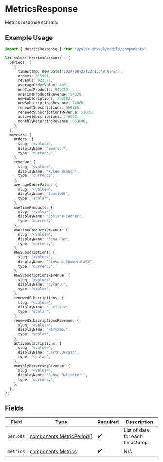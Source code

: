 # MetricsResponse

Metrics response schema.

## Example Usage

```typescript
import { MetricsResponse } from "@polar-sh/sdk/models/components";

let value: MetricsResponse = {
  periods: [
    {
      timestamp: new Date("2024-08-23T22:10:48.974Z"),
      orders: 315591,
      revenue: 822577,
      averageOrderValue: 4891,
      oneTimeProducts: 949209,
      oneTimeProductsRevenue: 54329,
      newSubscriptions: 262883,
      newSubscriptionsRevenue: 24886,
      renewedSubscriptions: 959355,
      renewedSubscriptionsRevenue: 51685,
      activeSubscriptions: 349003,
      monthlyRecurringRevenue: 663840,
    },
  ],
  metrics: {
    orders: {
      slug: "<value>",
      displayName: "Emory37",
      type: "currency",
    },
    revenue: {
      slug: "<value>",
      displayName: "Kylee_Wunsch",
      type: "currency",
    },
    averageOrderValue: {
      slug: "<value>",
      displayName: "Jammie68",
      type: "scalar",
    },
    oneTimeProducts: {
      slug: "<value>",
      displayName: "Josiane.Ledner",
      type: "currency",
    },
    oneTimeProductsRevenue: {
      slug: "<value>",
      displayName: "Zena.Fay",
      type: "currency",
    },
    newSubscriptions: {
      slug: "<value>",
      displayName: "Giovani_Cummerata69",
      type: "currency",
    },
    newSubscriptionsRevenue: {
      slug: "<value>",
      displayName: "Dylan37",
      type: "scalar",
    },
    renewedSubscriptions: {
      slug: "<value>",
      displayName: "Lucile18",
      type: "scalar",
    },
    renewedSubscriptionsRevenue: {
      slug: "<value>",
      displayName: "Maryam53",
      type: "scalar",
    },
    activeSubscriptions: {
      slug: "<value>",
      displayName: "Garth.Durgan",
      type: "scalar",
    },
    monthlyRecurringRevenue: {
      slug: "<value>",
      displayName: "Rubye_Balistreri",
      type: "currency",
    },
  },
};
```

## Fields

| Field                                                                | Type                                                                 | Required                                                             | Description                                                          |
| -------------------------------------------------------------------- | -------------------------------------------------------------------- | -------------------------------------------------------------------- | -------------------------------------------------------------------- |
| `periods`                                                            | [components.MetricPeriod](../../models/components/metricperiod.md)[] | :heavy_check_mark:                                                   | List of data for each timestamp.                                     |
| `metrics`                                                            | [components.Metrics](../../models/components/metrics.md)             | :heavy_check_mark:                                                   | N/A                                                                  |